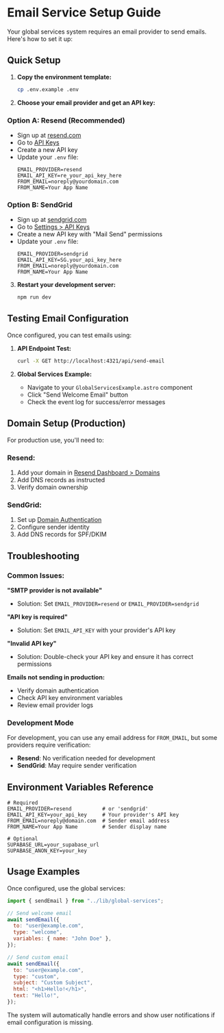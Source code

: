 # Email Service Setup Guide

Your global services system requires an email provider to send emails. Here's how to set it up:

## Quick Setup

1. **Copy the environment template:**

   ```bash
   cp .env.example .env
   ```

2. **Choose your email provider and get an API key:**

### Option A: Resend (Recommended)

- Sign up at [resend.com](https://resend.com)
- Go to [API Keys](https://resend.com/api-keys)
- Create a new API key
- Update your `.env` file:
  ```env
  EMAIL_PROVIDER=resend
  EMAIL_API_KEY=re_your_api_key_here
  FROM_EMAIL=noreply@yourdomain.com
  FROM_NAME=Your App Name
  ```

### Option B: SendGrid

- Sign up at [sendgrid.com](https://sendgrid.com)
- Go to [Settings > API Keys](https://app.sendgrid.com/settings/api_keys)
- Create a new API key with "Mail Send" permissions
- Update your `.env` file:
  ```env
  EMAIL_PROVIDER=sendgrid
  EMAIL_API_KEY=SG.your_api_key_here
  FROM_EMAIL=noreply@yourdomain.com
  FROM_NAME=Your App Name
  ```

3. **Restart your development server:**
   ```bash
   npm run dev
   ```

## Testing Email Configuration

Once configured, you can test emails using:

1. **API Endpoint Test:**

   ```bash
   curl -X GET http://localhost:4321/api/send-email
   ```

2. **Global Services Example:**
   - Navigate to your `GlobalServicesExample.astro` component
   - Click "Send Welcome Email" button
   - Check the event log for success/error messages

## Domain Setup (Production)

For production use, you'll need to:

### Resend:

1. Add your domain in [Resend Dashboard > Domains](https://resend.com/domains)
2. Add DNS records as instructed
3. Verify domain ownership

### SendGrid:

1. Set up [Domain Authentication](https://docs.sendgrid.com/ui/account-and-settings/how-to-set-up-domain-authentication)
2. Configure sender identity
3. Add DNS records for SPF/DKIM

## Troubleshooting

### Common Issues:

**"SMTP provider is not available"**

- Solution: Set `EMAIL_PROVIDER=resend` or `EMAIL_PROVIDER=sendgrid`

**"API key is required"**

- Solution: Set `EMAIL_API_KEY` with your provider's API key

**"Invalid API key"**

- Solution: Double-check your API key and ensure it has correct permissions

**Emails not sending in production:**

- Verify domain authentication
- Check API key environment variables
- Review email provider logs

### Development Mode

For development, you can use any email address for `FROM_EMAIL`, but some providers require verification:

- **Resend**: No verification needed for development
- **SendGrid**: May require sender verification

## Environment Variables Reference

```env
# Required
EMAIL_PROVIDER=resend          # or 'sendgrid'
EMAIL_API_KEY=your_api_key     # Your provider's API key
FROM_EMAIL=noreply@domain.com  # Sender email address
FROM_NAME=Your App Name        # Sender display name

# Optional
SUPABASE_URL=your_supabase_url
SUPABASE_ANON_KEY=your_key
```

## Usage Examples

Once configured, use the global services:

```javascript
import { sendEmail } from "../lib/global-services";

// Send welcome email
await sendEmail({
  to: "user@example.com",
  type: "welcome",
  variables: { name: "John Doe" },
});

// Send custom email
await sendEmail({
  to: "user@example.com",
  type: "custom",
  subject: "Custom Subject",
  html: "<h1>Hello!</h1>",
  text: "Hello!",
});
```

The system will automatically handle errors and show user notifications if email configuration is missing.
